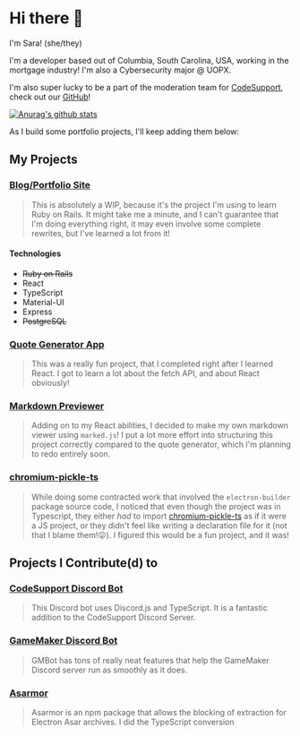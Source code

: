 # Hi there 👋

I'm Sara! (she/they)

I'm a developer based out of Columbia, South Carolina, USA, working in the mortgage industry! I'm also a Cybersecurity major @ UOPX.

I'm also super lucky to be a part of the moderation team for [CodeSupport](https://codesupport.dev/), check out our [GitHub](https://github.com/codesupport)!

[![Anurag's github stats](https://github-readme-stats.vercel.app/api?username=saramaebee)](https://github.com/anuraghazra/github-readme-stats)

As I build some portfolio projects, I'll keep adding them below:

## My Projects

### [Blog/Portfolio Site](https://saratonin.dev)
> This is absolutely a WIP, because it's the project I'm using to learn Ruby on Rails. It might take me a minute, and I can't guarantee that I'm doing everything right, it may even involve some complete rewrites, but I've learned a lot from it!

<!--For some reason, I'm running into an issue with GCP where the website is loading blank. Here's the [Service on AppEngine](https://saratonin-dev.uc.r.appspot.com/) in the meantime :D-->

#### Technologies
- ~~Ruby on Rails~~
- React
- TypeScript
- Material-UI
- Express
- ~~PostgreSQL~~

### [Quote Generator App](https://saramaebee-fcc-quotes-app.netlify.app/)
> This was a really fun project, that I completed right after I learned React. I got to learn a lot about the fetch API, and about React obviously!

<!--[GCP ISSUE BACKUP LINK](https://saramaebee-fcc-quotes-app.netlify.app/)-->

### [Markdown Previewer](https://saramaebee-fcc-markdown-previewer.netlify.app/)
> Adding on to my React abilities, I decided to make my own markdown viewer using `marked.js`! I put a lot more effort into structuring this project correctly compared to the quote generator, which I'm planning to redo entirely soon.

<!--[GCP ISSUE BACKUP LINK](https://saramaebee-fcc-markdown-previewer.netlify.app/)-->

### [chromium-pickle-ts](https://github.com/saramaebee/chromium-pickle-ts)
> While doing some contracted work that involved the `electron-builder` package source code, I noticed that even though the project was in Typescript, they either _had_ to import [chromium-pickle-ts](https://github.com/electron/node-chromium-pickle-js/) as if it were a JS project, or they didn't feel like writing a declaration file for it (not that I blame them!😛). I figured this would be a fun project, and it was!

## Projects I Contribute(d) to

### [CodeSupport Discord Bot](https://github.com/codesupport/discord-bot)
> This Discord bot uses Discord.js and TypeScript. It is a fantastic addition to the CodeSupport Discord Server.

### [GameMaker Discord Bot](https://christopherwk210.github.io/gm-bot/#/)
> GMBot has tons of really neat features that help the GameMaker Discord server run as smoothly as it does.

### [Asarmor](https://github.com/sleeyax/asarmor/)
> Asarmor is an npm package that allows the blocking of extraction for Electron Asar archives. I did the TypeScript conversion

<!--
**saramaebee/saramaebee** is a ✨ _special_ ✨ repository because its `README.md` (this file) appears on your GitHub profile.

Here are some ideas to get you started:

- 🔭 I’m currently working on ...
- 🌱 I’m currently learning ...
- 👯 I’m looking to collaborate on ...
- 🤔 I’m looking for help with ...
- 💬 Ask me about ...
- 📫 How to reach me: ...
- 😄 Pronouns: ...
- ⚡ Fun fact: ...
-->
